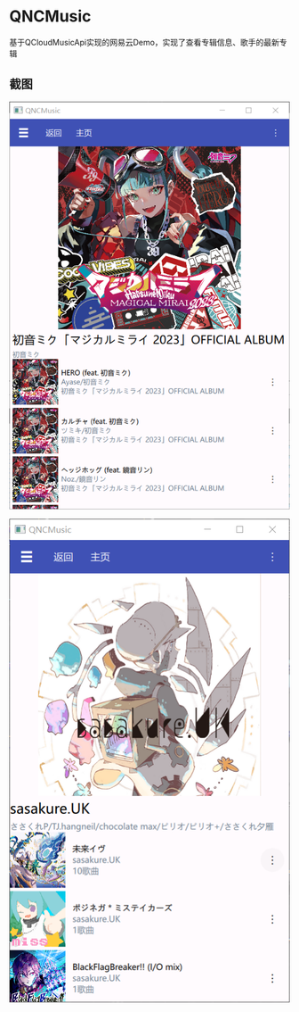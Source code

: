 # QNCMusic
基于QCloudMusicApi实现的网易云Demo，实现了查看专辑信息、歌手的最新专辑
## 截图
![截图0](https://raw.githubusercontent.com/s12mmm3/QNCMusic/master/screenshot/0.png)

![截图1](https://raw.githubusercontent.com/s12mmm3/QNCMusic/master/screenshot/1.png)

